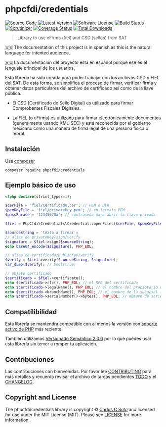 # phpcfdi/credentials

[![Source Code][badge-source]][source]
[![Latest Version][badge-release]][release]
[![Software License][badge-license]][license]
[![Build Status][badge-build]][build]
[![Scrutinizer][badge-quality]][quality]
[![Coverage Status][badge-coverage]][coverage]
[![Total Downloads][badge-downloads]][downloads]

> Library to use eFirma (fiel) and CSD (sellos) from SAT

:us: The documentation of this project is in spanish as this is the natural language for intented audience.

:mexico: La documentación del proyecto está en español porque ese es el lenguaje principal de los usuarios.

Esta librería ha sido creada para poder trabajar con los archivos CSD y FIEL del SAT. De esta forma,
se simplifica el proceso de firmar, verificar firma y obtener datos particulares del archivo de certificado
así como de la llave pública.

* El CSD (Certificado de Sello Digital) es utilizado para firmar Comprobantes Fiscales Digitales.

* La FIEL (o eFirma) es utilizada para firmar electrónicamente documentos (generalmente usando XML-SEC) y
está reconocida por el gobierno mexicano como una manera de firma legal de una persona física o moral.


## Instalación

Usa [composer](https://getcomposer.org/)

```shell
composer require phpcfdi/credentials
```


## Ejemplo básico de uso

```php
<?php declare(strict_types=1);

$cerFile = 'fiel/certificado.cer'; // PEM o DER
$pemKeyFile = 'fiel/privatekey.pem'; // en formato PEM
$passPhrase = '12345678a'; // contraseña para abrir la llave privada

$fiel = PhpCfdi\Credentials\Credential::openFiles($cerFile, $pemKeyFile, $passPhrase);

$sourceString = 'texto a firmar';
// alias de privateKey/sign/verify
$signature = $fiel->sign($sourceString);
echo base64_encode($signature), PHP_EOL;

// alias de certificado/publicKey/verify
$verify = $fiel->verify($sourceString, $signature);
var_dump($verify); // bool(true)

// objeto certificado
$certificado = $fiel->certificate();
echo $certificado->rfc(), PHP_EOL; // el RFC del certificado
echo $certificado->legalName(), PHP_EOL; // el nombre del propietario del certificado
echo $certificado->branchName(), PHP_EOL; // el nombre de la sucursal (en CSD, en FIEL está vacía)
echo $certificado->serialNumber()->bytes(), PHP_EOL; // número de serie del certificado

```


## Compatilibilidad

Esta librería se mantendrá compatible con al menos la versión con
[soporte activo de PHP](http://php.net/supported-versions.php) más reciente.

También utilizamos [Versionado Semántico 2.0.0](https://semver.org/lang/es/) por lo que puedes usar esta librería
sin temor a romper tu aplicación.


## Contribuciones

Las contribuciones con bienvenidas. Por favor lee [CONTRIBUTING][] para más detalles
y recuerda revisar el archivo de tareas pendientes [TODO][] y el [CHANGELOG][].


## Copyright and License

The phpcfdi/credentials library is copyright © [Carlos C Soto](http://eclipxe.com.mx/)
and licensed for use under the MIT License (MIT). Please see [LICENSE][] for more information.

[contributing]: https://github.com/phpcfdi/credentials/blob/master/CONTRIBUTING.md
[changelog]: https://github.com/phpcfdi/credentials/blob/master/docs/CHANGELOG.md
[todo]: https://github.com/phpcfdi/credentials/blob/master/docs/TODO.md

[source]: https://github.com/phpcfdi/credentials
[release]: https://github.com/phpcfdi/credentials/releases
[license]: https://github.com/phpcfdi/credentials/blob/master/LICENSE
[build]: https://travis-ci.org/phpcfdi/credentials?branch=master
[quality]: https://scrutinizer-ci.com/g/phpcfdi/credentials/
[coverage]: https://scrutinizer-ci.com/g/phpcfdi/credentials/code-structure/master/code-coverage/src/
[downloads]: https://packagist.org/packages/phpcfdi/credentials

[badge-source]: http://img.shields.io/badge/source-phpcfdi/credentials-blue?style=flat-square
[badge-release]: https://img.shields.io/github/release/phpcfdi/credentials?style=flat-square
[badge-license]: https://img.shields.io/github/license/phpcfdi/credentials?style=flat-square
[badge-build]: https://img.shields.io/travis/phpcfdi/credentials/master?style=flat-square
[badge-quality]: https://img.shields.io/scrutinizer/g/phpcfdi/credentials/master?style=flat-square
[badge-coverage]: https://img.shields.io/scrutinizer/coverage/g/phpcfdi/credentials/master?style=flat-square
[badge-downloads]: https://img.shields.io/packagist/dt/phpcfdi/credentials?style=flat-square
